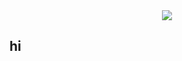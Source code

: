 <div align="center">
	<img src="https://metrics.lecoq.io/sun0225SUN?template=classic&config.timezone=Asia%2FShanghai">
</div>


## hi
